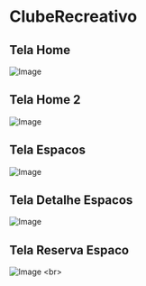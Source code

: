 # ClubeRecreativo

## Tela Home 
![Image](https://github.com/Rossatoo/clube-recreativo/issues/1#issue-3060444514)
<br>

## Tela Home 2
![Image](https://github.com/Rossatoo/clube-recreativo/issues/2#issue-3060447018)
<br>

## Tela Espacos
![Image](https://github.com/Rossatoo/clube-recreativo/issues/3#issue-3060448242)
<br>

## Tela Detalhe Espacos
![Image](https://github.com/Rossatoo/clube-recreativo/issues/4#issue-3060449950)
<br>

## Tela Reserva Espaco
![Image]([https://github.com/Rossatoo/clube-recreativo/issues/5#issue-3060451250](https://github.com/Rossatoo/clube-recreativo/issues/5#issue-3060451250))
<br>

